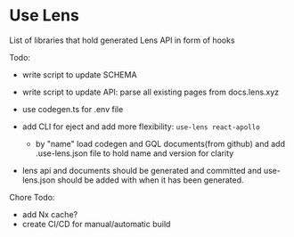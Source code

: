 # Use Lens

List of libraries that hold generated Lens API in form of hooks

Todo:
- write script to update SCHEMA
- write script to update API: parse all existing pages from docs.lens.xyz
- use codegen.ts for .env file
- add CLI for eject and add more flexibility: `use-lens react-apollo`
  - by "name" load codegen and GQL documents(from github) and add .use-lens.json file to hold name and version for clarity

- lens api and documents should be generated and committed and use-lens.json should be added with when it has been generated.

Chore Todo:
- add Nx cache?
- create CI/CD for manual/automatic build
